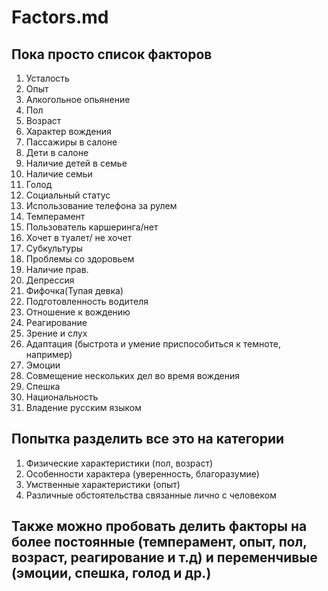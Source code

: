 # Factors.md

## Пока просто список факторов

1. Усталость
2. Опыт
3. Алкогольное опьянение
4. Пол
5. Возраст
6. Характер вождения
7. Пассажиры в салоне
8. Дети в салоне
9. Наличие детей в семье
10. Наличие семьи
11. Голод
12. Социальный статус
13. Использование телефона за рулем
14. Темперамент
15. Пользователь каршеринга/нет
16. Хочет в туалет/ не хочет
17. Субкультуры
18. Проблемы со здоровьем
19. Наличие прав.
20. Депрессия
21. Фифочка(Тупая девка)
22. Подготовленность водителя
23. Отношение к вождению
24. Реагирование
25. Зрение и слух
26. Адаптация (быстрота и умение приспособиться к темноте, например)
27. Эмоции
28. Совмещение нескольких дел во время вождения
29. Спешка
30. Национальность
31. Владение русским языком


## Попытка разделить все это на категории

1. Физические характеристики (пол, возраст)
2. Особенности характера (уверенность, благоразумие)
3. Умственные характеристики (опыт)
4. Различные обстоятельства связанные лично с человеком

## Также можно пробовать делить факторы на более постоянные (темперамент, опыт, пол, возраст, реагирование и т.д) и переменчивые (эмоции, спешка, голод и др.)
